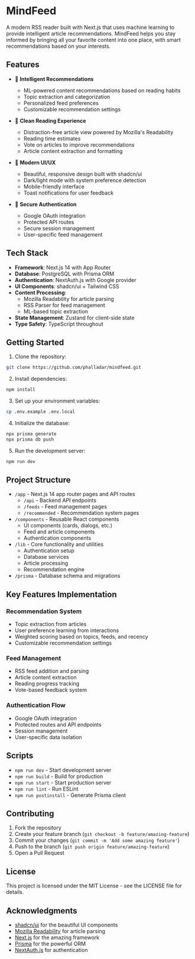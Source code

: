 # MindFeed

A modern RSS reader built with Next.js that uses machine learning to provide intelligent article recommendations. MindFeed helps you stay informed by bringing all your favorite content into one place, with smart recommendations based on your interests.

## Features

- 🤖 **Intelligent Recommendations**
  - ML-powered content recommendations based on reading habits
  - Topic extraction and categorization
  - Personalized feed preferences
  - Customizable recommendation settings

- 📖 **Clean Reading Experience**
  - Distraction-free article view powered by Mozilla's Readability
  - Reading time estimates
  - Vote on articles to improve recommendations
  - Article content extraction and formatting

- 🎨 **Modern UI/UX**
  - Beautiful, responsive design built with shadcn/ui
  - Dark/light mode with system preference detection
  - Mobile-friendly interface
  - Toast notifications for user feedback

- 🔐 **Secure Authentication**
  - Google OAuth integration
  - Protected API routes
  - Secure session management
  - User-specific feed management

## Tech Stack

- **Framework**: Next.js 14 with App Router
- **Database**: PostgreSQL with Prisma ORM
- **Authentication**: NextAuth.js with Google provider
- **UI Components**: shadcn/ui + Tailwind CSS
- **Content Processing**:
  - Mozilla Readability for article parsing
  - RSS Parser for feed management
  - ML-based topic extraction
- **State Management**: Zustand for client-side state
- **Type Safety**: TypeScript throughout

## Getting Started

1. Clone the repository:
```bash
git clone https://github.com/phalladar/mindfeed.git
```

2. Install dependencies:
```bash
npm install
```

3. Set up your environment variables:
```bash
cp .env.example .env.local
```

4. Initialize the database:
```bash
npx prisma generate
npx prisma db push
```

5. Run the development server:
```bash
npm run dev
```


## Project Structure

- `/app` - Next.js 14 app router pages and API routes
  - `/api` - Backend API endpoints
  - `/feeds` - Feed management pages
  - `/recommended` - Recommendation system pages
- `/components` - Reusable React components
  - UI components (cards, dialogs, etc.)
  - Feed and article components
  - Authentication components
- `/lib` - Core functionality and utilities
  - Authentication setup
  - Database services
  - Article processing
  - Recommendation engine
- `/prisma` - Database schema and migrations

## Key Features Implementation

### Recommendation System
- Topic extraction from articles
- User preference learning from interactions
- Weighted scoring based on topics, feeds, and recency
- Customizable recommendation settings

### Feed Management
- RSS feed addition and parsing
- Article content extraction
- Reading progress tracking
- Vote-based feedback system

### Authentication Flow
- Google OAuth integration
- Protected routes and API endpoints
- Session management
- User-specific data isolation

## Scripts

- `npm run dev` - Start development server
- `npm run build` - Build for production
- `npm run start` - Start production server
- `npm run lint` - Run ESLint
- `npm run postinstall` - Generate Prisma client

## Contributing

1. Fork the repository
2. Create your feature branch (`git checkout -b feature/amazing-feature`)
3. Commit your changes (`git commit -m 'Add some amazing feature'`)
4. Push to the branch (`git push origin feature/amazing-feature`)
5. Open a Pull Request

## License

This project is licensed under the MIT License - see the LICENSE file for details.

## Acknowledgments

- [shadcn/ui](https://ui.shadcn.com/) for the beautiful UI components
- [Mozilla Readability](https://github.com/mozilla/readability) for article parsing
- [Next.js](https://nextjs.org/) for the amazing framework
- [Prisma](https://www.prisma.io/) for the powerful ORM
- [NextAuth.js](https://next-auth.js.org/) for authentication